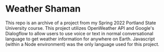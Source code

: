 # Weather Shaman

This repo is an archive of a project from my Spring 2022 Portland State University course. This project utilizes OpenWeather API and Google's Dialogflow to allow users to use voice or text in normal conversational language to get weather information for anywhere on Earth. Javascript (within a Node environment) was the only language used for this project.